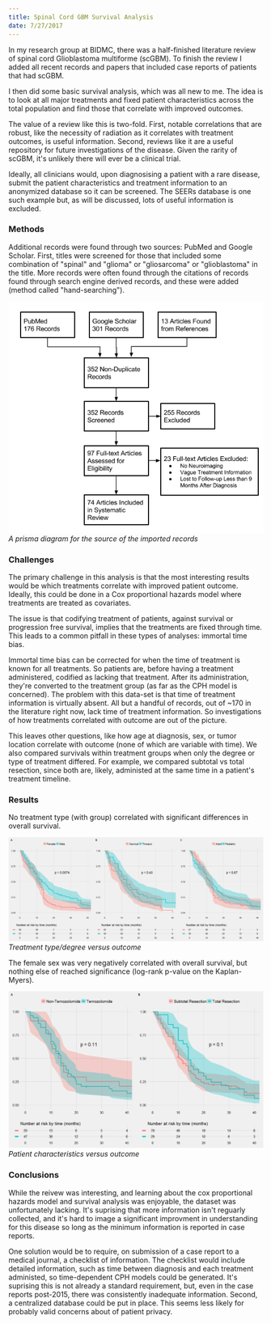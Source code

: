 ```yaml
---
title: Spinal Cord GBM Survival Analysis
date: 7/27/2017
---
```

In my research group at BIDMC, there was a half-finished literature review of spinal cord Glioblastoma multiforme (scGBM).
To finish the review I added all recent records and papers that included case reports of patients that had
scGBM.

I then did some basic survival analysis, which was all new to me. The idea is to look at all major treatments and fixed patient
characteristics across the total population and find those that correlate with improved outcomes.

The value of a review like this is two-fold. First, notable correlations that are robust, like the necessity of radiation
as it correlates with treatment outcomes, is useful information. Second, reviews like it are a useful repository for
future investigations of the disease. Given the rarity of scGBM, it's unlikely there will ever be a clinical trial.

Ideally, all clinicians would, upon diagnosising a patient with a rare disease, submit the patient characteristics and
treatment information to an anonymized database so it can be screened. The SEERs database is one such example but,
as will be discussed, lots of useful information is excluded.

### Methods

Additional records were found through two sources: PubMed and Google Scholar. First, titles were screened for those that
included some combination of "spinal" and "glioma" or "gliosarcoma" or "glioblastoma" in the title. More records were often found
through the citations of records found through search engine derived records, and these were added (method called "hand-searching").

![Prisma diagram](1.png "prisma diagram")
*A prisma diagram for the source of the imported records*

### Challenges

The primary challenge in this analysis is that the most interesting results would be which treatments correlate with
improved patient outcome. Ideally, this could be done in a Cox proportional hazards model where treatments are treated as
covariates.

The issue is that codifying treatment of patients, against survival or progression free survival, implies
that the treatments are fixed through time. This leads to a common pitfall in these types of analyses: immortal time bias.

Immortal time bias can be corrected for when the time of treatment is known for all treatments. So patients are, before
having a treatment administered, codified as lacking that treatment. After its administration, they're converted to the 
treatment group (as far as the CPH model is concerned). The problem with this data-set is that time of treatment information
is virtually absent. All but a handful of records, out of ~170 in the literature right now, lack time of treatment information.
So investigations of how treatments correlated with outcome are out of the picture.

This leaves other questions, like how age at diagnosis, sex, or tumor location correlate with outcome (none of which are variable with time).
We also compared survivals within treatment groups when only the degree or type of treatment differed. For example, we compared
subtotal vs total resection, since both are, likely, administed at the same time in a patient's treatment timeline.

### Results

No treatment type (with group) correlated with significant differences in overall survival.

![Treatment vs outcome](2.png "Treatment vs outcome")
*Treatment type/degree versus outcome*

The female sex was very negatively correlated with overall survival, but nothing else of reached significance (log-rank p-value on the Kaplan-Myers).

![characteristics vs outcome](3.png "Characteristics vs outcome")
*Patient characteristics versus outcome*

### Conclusions

While the reivew was interesting, and learning about the cox proportional hazards model and survival analysis was enjoyable, the dataset was
unfortunately lacking. It's suprising that more information isn't reguarly collected, and it's hard to image a significant
improvment in understanding for this disease so long as the minimum information is reported in case reports.

One solution would be to require, on submission of a case report to a medical journal, a checklist of information. The checklist
would include detailed information, such as time between diagnosis and each treatment administed, so time-dependent CPH models could be generated.
It's suprising this is not already a standard requirement, but, even in the case reports post-2015, there was consistently inadequate information.
Second, a centralized database could be put in place. This seems less likely for probably valid concerns about of patient privacy.
